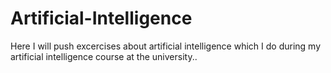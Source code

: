 # Artificial-Intelligence
Here I will push excercises about artificial intelligence which I do during my artificial intelligence course at the university..

